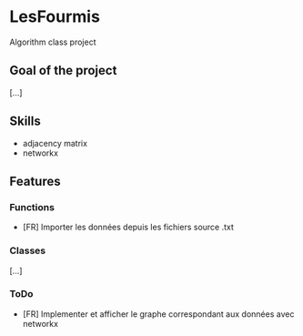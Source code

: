 # LesFourmis

Algorithm class project

## Goal of the project
[...]

## Skills
* adjacency matrix
* networkx


## Features

### Functions
* [FR] Importer les données depuis les fichiers source .txt

### Classes
[...]

### ToDo
* [FR] Implementer et afficher le graphe correspondant aux données avec networkx
